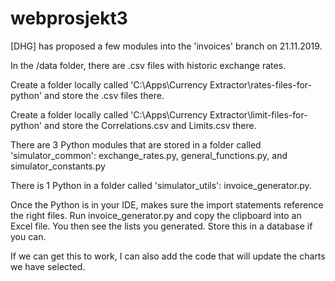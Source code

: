 # webprosjekt3

[DHG] has proposed a few modules into the 'invoices' branch on 21.11.2019.

In the /data folder, there are .csv files with historic exchange rates.

Create a folder locally called 'C:\Apps\Currency Extractor\rates-files-for-python' and store the .csv files there.

Create a folder locally called 'C:\Apps\Currency Extractor\limit-files-for-python' and store the Correlations.csv and Limits.csv there.

There are 3 Python modules that are stored in a folder called 'simulator_common': exchange_rates.py, general_functions.py, and simulator_constants.py

There is 1 Python in a folder called 'simulator_utils': invoice_generator.py.

Once the Python is in your IDE, makes sure the import statements reference the right files. Run invoice_generator.py and copy the clipboard into an Excel file. You then see the lists you generated. Store this in a database if you can.

If we can get this to work, I can also add the code that will update the charts we have selected.
